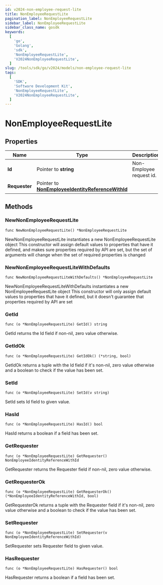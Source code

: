 ```yaml
---
id: v2024-non-employee-request-lite
title: NonEmployeeRequestLite
pagination_label: NonEmployeeRequestLite
sidebar_label: NonEmployeeRequestLite
sidebar_class_name: gosdk
keywords:
  [
    'go',
    'Golang',
    'sdk',
    'NonEmployeeRequestLite',
    'V2024NonEmployeeRequestLite',
  ]
slug: /tools/sdk/go/v2024/models/non-employee-request-lite
tags:
  [
    'SDK',
    'Software Development Kit',
    'NonEmployeeRequestLite',
    'V2024NonEmployeeRequestLite',
  ]
---
```


# NonEmployeeRequestLite

## Properties

| Name | Type | Description | Notes |
| --- | --- | --- | --- |
| **Id** | Pointer to **string** | Non-Employee request id. | [optional] |
| **Requester** | Pointer to [**NonEmployeeIdentityReferenceWithId**](non-employee-identity-reference-with-id) |  | [optional] |

## Methods

### NewNonEmployeeRequestLite

`func NewNonEmployeeRequestLite() *NonEmployeeRequestLite`

NewNonEmployeeRequestLite instantiates a new NonEmployeeRequestLite object This constructor will assign default values to properties that have it defined, and makes sure properties required by API are set, but the set of arguments will change when the set of required properties is changed

### NewNonEmployeeRequestLiteWithDefaults

`func NewNonEmployeeRequestLiteWithDefaults() *NonEmployeeRequestLite`

NewNonEmployeeRequestLiteWithDefaults instantiates a new NonEmployeeRequestLite object This constructor will only assign default values to properties that have it defined, but it doesn't guarantee that properties required by API are set

### GetId

`func (o *NonEmployeeRequestLite) GetId() string`

GetId returns the Id field if non-nil, zero value otherwise.

### GetIdOk

`func (o *NonEmployeeRequestLite) GetIdOk() (*string, bool)`

GetIdOk returns a tuple with the Id field if it's non-nil, zero value otherwise and a boolean to check if the value has been set.

### SetId

`func (o *NonEmployeeRequestLite) SetId(v string)`

SetId sets Id field to given value.

### HasId

`func (o *NonEmployeeRequestLite) HasId() bool`

HasId returns a boolean if a field has been set.

### GetRequester

`func (o *NonEmployeeRequestLite) GetRequester() NonEmployeeIdentityReferenceWithId`

GetRequester returns the Requester field if non-nil, zero value otherwise.

### GetRequesterOk

`func (o *NonEmployeeRequestLite) GetRequesterOk() (*NonEmployeeIdentityReferenceWithId, bool)`

GetRequesterOk returns a tuple with the Requester field if it's non-nil, zero value otherwise and a boolean to check if the value has been set.

### SetRequester

`func (o *NonEmployeeRequestLite) SetRequester(v NonEmployeeIdentityReferenceWithId)`

SetRequester sets Requester field to given value.

### HasRequester

`func (o *NonEmployeeRequestLite) HasRequester() bool`

HasRequester returns a boolean if a field has been set.
